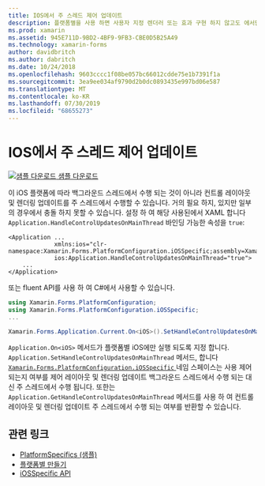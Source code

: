 ```yaml
---
title: IOS에서 주 스레드 제어 업데이트
description: 플랫폼별을 사용 하면 사용자 지정 렌더러 또는 효과 구현 하지 않고도 에서만 특정 플랫폼에서 사용할 수 있는 기능을 사용할 수 있습니다. 이 문서에서는 기본 스레드에서 컨트롤 레이아웃 및 렌더링 업데이트를 수행할 수 있도록 하는 iOS 플랫폼별를 사용 하는 방법을 설명 합니다.
ms.prod: xamarin
ms.assetid: 945E711D-9BD2-4BF9-9FB3-CBE0D5B25A49
ms.technology: xamarin-forms
author: davidbritch
ms.author: dabritch
ms.date: 10/24/2018
ms.openlocfilehash: 9603cccc1f08be057bc66012cdde75e1b7391f1a
ms.sourcegitcommit: 3ea9ee034af9790d2b0dc0893435e997bd06e587
ms.translationtype: MT
ms.contentlocale: ko-KR
ms.lasthandoff: 07/30/2019
ms.locfileid: "68655273"
---
```

# <a name="main-thread-control-updates-on-ios"></a>IOS에서 주 스레드 제어 업데이트

[![샘플 다운로드](~/media/shared/download.png) 샘플 다운로드](https://docs.microsoft.com/samples/xamarin/xamarin-forms-samples/userinterface-platformspecifics)

이 iOS 플랫폼에 따라 백그라운드 스레드에서 수행 되는 것이 아니라 컨트롤 레이아웃 및 렌더링 업데이트를 주 스레드에서 수행할 수 있습니다. 거의 필요 하지, 있지만 일부의 경우에서 충돌 하지 못할 수 있습니다. 설정 하 여 해당 사용된에서 XAML 합니다 `Application.HandleControlUpdatesOnMainThread` 바인딩 가능한 속성을 `true`:

```xaml
<Application ...
             xmlns:ios="clr-namespace:Xamarin.Forms.PlatformConfiguration.iOSSpecific;assembly=Xamarin.Forms.Core"
             ios:Application.HandleControlUpdatesOnMainThread="true">
    ...
</Application>
```

또는 fluent API를 사용 하 여 C#에서 사용할 수 있습니다.

```csharp
using Xamarin.Forms.PlatformConfiguration;
using Xamarin.Forms.PlatformConfiguration.iOSSpecific;
...

Xamarin.Forms.Application.Current.On<iOS>().SetHandleControlUpdatesOnMainThread(true);
```

`Application.On<iOS>` 메서드가 플랫폼별 iOS에만 실행 되도록 지정 합니다. `Application.SetHandleControlUpdatesOnMainThread` 메서드, 합니다 [ `Xamarin.Forms.PlatformConfiguration.iOSSpecific` ](xref:Xamarin.Forms.PlatformConfiguration.iOSSpecific) 네임 스페이스는 사용 제어 되는지 여부를 제어 레이아웃 및 렌더링 업데이트 백그라운드 스레드에서 수행 되는 대신 주 스레드에서 수행 됩니다. 또한는 `Application.GetHandleControlUpdatesOnMainThread` 메서드를 사용 하 여 컨트롤 레이아웃 및 렌더링 업데이트 주 스레드에서 수행 되는 여부를 반환할 수 있습니다.

## <a name="related-links"></a>관련 링크

- [PlatformSpecifics (샘플)](https://docs.microsoft.com/samples/xamarin/xamarin-forms-samples/userinterface-platformspecifics)
- [플랫폼별 만들기](~/xamarin-forms/platform/platform-specifics/index.md#creating-platform-specifics)
- [iOSSpecific API](xref:Xamarin.Forms.PlatformConfiguration.iOSSpecific)
